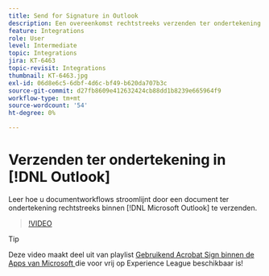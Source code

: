 ```yaml
---
title: Send for Signature in Outlook
description: Een overeenkomst rechtstreeks verzenden ter ondertekening in Microsoft Outlook
feature: Integrations
role: User
level: Intermediate
topic: Integrations
jira: KT-6463
topic-revisit: Integrations
thumbnail: KT-6463.jpg
exl-id: 06d8e6c5-6dbf-4d6c-bf49-b620da707b3c
source-git-commit: d27fb8609e412632424cb88dd1b8239e665964f9
workflow-type: tm+mt
source-wordcount: '54'
ht-degree: 0%

---
```


# Verzenden ter ondertekening in [!DNL Outlook]

Leer hoe u documentworkflows stroomlijnt door een document ter ondertekening rechtstreeks binnen [!DNL Microsoft Outlook] te verzenden.

>[!VIDEO](https://video.tv.adobe.com/v/37839?quality=12&learn=on&hidetitle=true)

>[!TIP]
>
>Deze video maakt deel uit van playlist [ Gebruikend Acrobat Sign binnen de Apps van Microsoft ](https://experienceleague.adobe.com/nl/playlists/acrobat-sign-integrate-microsoft-apps) die voor vrij op Experience League beschikbaar is!
